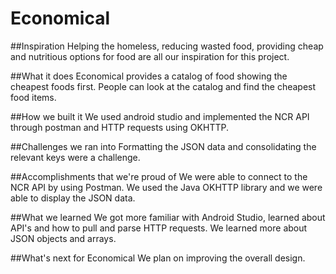 # Economical
##Inspiration
Helping the homeless, reducing wasted food, providing cheap and nutritious options for food are all our inspiration for this project.

##What it does
Economical provides a catalog of food showing the cheapest foods first. People can look at the catalog and find the cheapest food items.

##How we built it
We used android studio and implemented the NCR API through postman and HTTP requests using OKHTTP.

##Challenges we ran into
Formatting the JSON data and consolidating the relevant keys were a challenge.

##Accomplishments that we're proud of
We were able to connect to the NCR API by using Postman. We used the Java OKHTTP library and we were able to display the JSON data.

##What we learned
We got more familiar with Android Studio, learned about API's and how to pull and parse HTTP requests. We learned more about JSON objects and arrays.

##What's next for Economical
We plan on improving the overall design.
